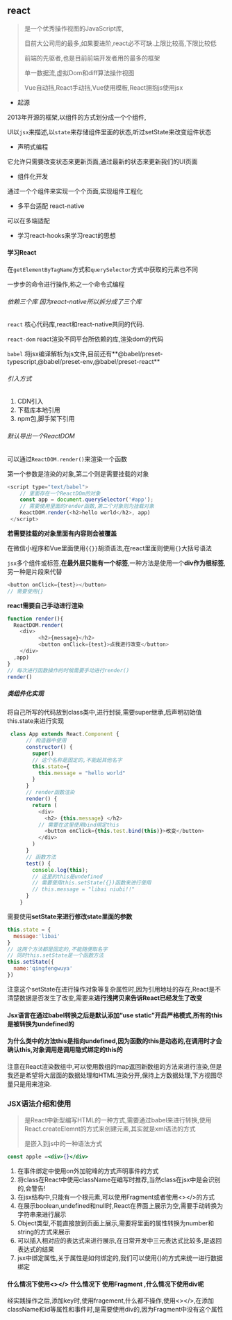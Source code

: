 ## react

> 是一个优秀操作视图的JavaScript库,
>
> 目前大公司用的最多,如果要进阶,react必不可缺.上限比较高,下限比较低
>
> 前端的先驱者,也是目前前端开发者用的最多的框架
>
> 单一数据流,虚拟Dom和diff算法操作视图
>
> Vue自动挡,React手动挡,Vue使用模板,React拥抱js使用jsx

- 起源

2013年开源的框架,以组件的方式划分成一个个组件,

Ul以`jsx`来描述,以`state`来存储组件里面的状态,听过setState来改变组件状态

- 声明式编程

它允许只需要改变状态来更新页面,通过最新的状态来更新我们的UI页面

- 组件化开发

通过一个个组件来实现一个个页面,实现组件工程化

- 多平台适配 react-native

可以在多端适配

- 学习react-hooks来学习react的思想

#### 学习React

在`getElementByTagName`方式和`querySelector`方式中获取的元素也不同

一步步的命令进行操作,称之一个命令式编程

###### 依赖三个库     因为react-native所以拆分成了三个库

`react` 核心代码库,react和react-native共同的代码.

`react-dom` react渲染不同平台所依赖的库,渲染dom的代码

`babel` 将jsx编译解析为js文件,目前还有**@babel/preset-typescript,@babel/preset-env,@babel/preset-react**

###### 引入方式

1. CDN引入
2. 下载库本地引用
3. npm包,脚手架下引用

###### 默认导出一个ReactDOM

可以通过`ReactDOM.render()`来渲染一个函数

第一个参数是渲染的对象,第二个则是需要挂载的对象

```js
<script type="text/babel">
    // 里面存在一个ReactDOm的对象
    const app = document.querySelector('#app');
    // 需要使用里面的render函数,第二个对象则为挂载对象
    ReactDOM.render(<h2>hello world</h2>, app)
 </script>
```

**若需要挂载的对象里面有内容则会被覆盖**

在微信小程序和Vue里面使用`{{}}`胡须语法,在react里面则使用`{}`大括号语法

`jsx`多个组件或标签,**在最外层只能有一个标签**,一种方法是使用一个**div作为根标签**,另一种是片段来代替

```js
<button onClick={test}></button> 
// 需要使用{}
```

**react需要自己手动进行渲染**

```js
function render(){
  ReactDOM.render(
    <div>
          <h2>{message}</h2>
          <button onClick={test}>点我进行改变</button>
    </div>
  ,app)
}
// 每次进行函数操作的时候需要手动进行render()
render()
```

##### 类组件化实现

将自己所写的代码放到class类中,进行封装,需要super继承,后声明初始值this.state来进行实现

```js
 class App extends React.Component {
      // 构造器中使用
      constructor() {
        super()
        // 这个名称是固定的,不能起其他名字
        this.state={
          this.message = "hello world"
        }
      }
      // render函数渲染
      render() {
        return (
          <div>
            <h2> {this.message} </h2>
          // 需要在这里使用bind绑定this
            <button onClick={this.test.bind(this)}>改变</button>
          </div>
        )
      }
      // 函数方法
      test() {
        console.log(this);
        // 这里的this是undefined
        // 需要使用this.setState({})函数来进行使用
        // this.message = "libai niubi!!"
      }
    }
```

需要使用**setState来进行修改state里面的参数**

```js
this.state = {
  message:'libai'
}
// 这两个方法都是固定的,不能随便取名字
// 同时this.setState是一个函数方法
this.setState({
  name:'qingfengwuya'
})
```

注意这个setState在进行操作对象等复杂属性时,因为引用地址的存在,React是不清楚数据是否发生了改变,需要来**进行浅拷贝来告诉React已经发生了改变**

#### Jsx语言在通过babel转换之后是默认添加“use static”开启严格模式,所有的this是被转换为undefined的

#### 为什么类中的方法this是指向undefined,因为函数的this是动态的,在调用时才会确认this,对象调用是调用隐式绑定的this的

注意在React渲染数组中,可以使用数组的map返回新数组的方法来进行渲染,但是我还是希望将大层面的数据处理和HTML渲染分开,保持上方数据处理,下方视图尽量只是用来渲染.

### JSX语法介绍和使用

> 是React中新型编写HTML的一种方式,需要通过babel来进行转换,使用React.createElemnt的方式来创建元素,其实就是xml语法的方式
>
> 是嵌入到js中的一种语法方式

```jsx
const apple =<div>{}</div>
```

1. 在事件绑定中使用on外加驼峰的方式声明事件的方式
2. 将class在React中使用className在编写时推荐,当然class在jsx中是会识别的,会警告!
3. 在jsx结构中,只能有一个根元素,可以使用Fragment或者使用<></>的方式
4. 在展示boolean,undefined和null时,React在界面上展示为空,需要手动转换为字符串来进行展示
5. Object类型,不能直接放到页面上展示,需要将里面的属性转换为number和string的方式来展示
6. 可以插入相对应的表达式来进行展示,在日常开发中三元表达式比较多,是返回表达式的结果
7. jsx中绑定属性,关于属性是如何绑定的,我们可以使用{}的方式来统一进行数据绑定

#### 什么情况下使用<></> 什么情况下 使用Fragment ,什么情况下使用div呢

经实践操作之后,添加key时,使用fragement,什么都不操作,使用<></>,在添加className和id等属性和事件时,是需要使用div的,因为Fragment中没有这个属性
